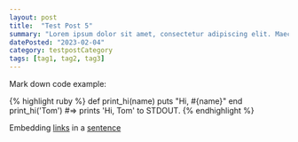 ```yaml
---
layout: post
title:  "Test Post 5"
summary: "Lorem ipsum dolor sit amet, consectetur adipiscing elit. Maecenas ornare mauris at porta ultricies. Aenean a augue non dolor venenatis auctor. Etiam consectetur, tellus ut euismod viverra, purus augue vulputate dui, id pulvinar massa mauris eget orci. Quisque id ullamcorper odio. Phasellus ipsum ex, tincidunt non sodales ac, finibus sit amet eros."
datePosted: "2023-02-04"
category: testpostCategory
tags: [tag1, tag2, tag3]
---
```


Mark down code example:

{% highlight ruby %}
def print_hi(name)
  puts "Hi, #{name}"
end
print_hi('Tom')
#=> prints 'Hi, Tom' to STDOUT.
{% endhighlight %}

Embedding [links][l1] in a [sentence][l2]

[l1]: https://github.com/mojombo/jekyll
[l2]:    http://jekyllrb.com
